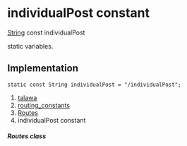 
<div>

# individualPost constant

</div>


[String](https://api.flutter.dev/flutter/dart-core/String-class.html)
const individualPost



static variables.



## Implementation

``` language-dart
static const String individualPost = "/individualPost";
```







1.  [talawa](../../index.html)
2.  [routing_constants](../../constants_routing_constants/)
3.  [Routes](../../constants_routing_constants/Routes-class.html)
4.  individualPost constant

##### Routes class







